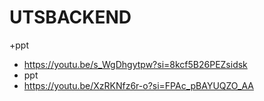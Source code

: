 # UTSBACKEND
+ppt
+ https://youtu.be/s_WgDhgytpw?si=8kcf5B26PEZsidsk
+ ppt
+ https://youtu.be/XzRKNfz6r-o?si=FPAc_pBAYUQZO_AA
  
